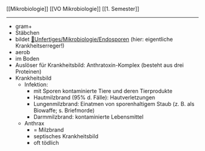 [[Mikrobiologie]] [[VO Mikrobiologie]] [[1. Semester]]

---

- gram+
- Stäbchen
- bildet [📂Unfertiges/Mikrobiologie/Endosporen](%F0%9F%93%82Unfertiges/Mikrobiologie/Endosporen.md) (hier: eigentliche Krankheitserreger!)
- aerob
- im Boden
- Auslöser für Krankheitsbild: Anthratoxin-Komplex (besteht aus drei Proteinen)
- Krankheitsbild
	- Infektion:
		- mit Sporen kontaminierte Tiere und deren Tierprodukte
		- Hautmilzbrand (95% d. Fälle): Hautverletzungen
		- Lungenmilzbrand: Einatmen von sporenhaltigem Staub (z. B. als Biowaffe; s. Briefmorde)
		- Darmmilzbrand: kontaminierte Lebensmittel
	- Anthrax
		- = Milzbrand
		- septisches Krankheitsbild
		- oft tödlich
